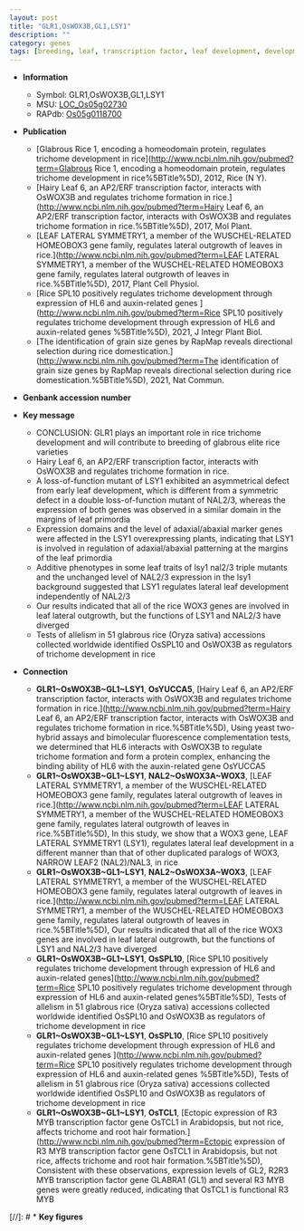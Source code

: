 ```yaml
---
layout: post
title: "GLR1,OsWOX3B,GL1,LSY1"
description: ""
category: genes
tags: [breeding, leaf, transcription factor, leaf development, development]
---
```


* **Information**  
    + Symbol: GLR1,OsWOX3B,GL1,LSY1  
    + MSU: [LOC_Os05g02730](http://rice.uga.edu/cgi-bin/ORF_infopage.cgi?orf=LOC_Os05g02730)  
    + RAPdb: [Os05g0118700](http://rapdb.dna.affrc.go.jp/viewer/gbrowse_details/irgsp1?name=Os05g0118700)  

* **Publication**  
    + [Glabrous Rice 1, encoding a homeodomain protein, regulates trichome development in rice](http://www.ncbi.nlm.nih.gov/pubmed?term=Glabrous Rice 1, encoding a homeodomain protein, regulates trichome development in rice%5BTitle%5D), 2012, Rice (N Y).
    + [Hairy Leaf 6, an AP2/ERF transcription factor, interacts with OsWOX3B and regulates trichome formation in rice.](http://www.ncbi.nlm.nih.gov/pubmed?term=Hairy Leaf 6, an AP2/ERF transcription factor, interacts with OsWOX3B and regulates trichome formation in rice.%5BTitle%5D), 2017, Mol Plant.
    + [LEAF LATERAL SYMMETRY1, a member of the WUSCHEL-RELATED HOMEOBOX3 gene family, regulates lateral outgrowth of leaves in rice.](http://www.ncbi.nlm.nih.gov/pubmed?term=LEAF LATERAL SYMMETRY1, a member of the WUSCHEL-RELATED HOMEOBOX3 gene family, regulates lateral outgrowth of leaves in rice.%5BTitle%5D), 2017, Plant Cell Physiol.
    + [Rice SPL10 positively regulates trichome development through expression of HL6 and auxin-related genes ](http://www.ncbi.nlm.nih.gov/pubmed?term=Rice SPL10 positively regulates trichome development through expression of HL6 and auxin-related genes %5BTitle%5D), 2021, J Integr Plant Biol.
    + [The identification of grain size genes by RapMap reveals directional selection during rice domestication.](http://www.ncbi.nlm.nih.gov/pubmed?term=The identification of grain size genes by RapMap reveals directional selection during rice domestication.%5BTitle%5D), 2021, Nat Commun.

* **Genbank accession number**  

* **Key message**  
    + CONCLUSION: GLR1 plays an important role in rice trichome development and will contribute to breeding of glabrous elite rice varieties
    + Hairy Leaf 6, an AP2/ERF transcription factor, interacts with OsWOX3B and regulates trichome formation in rice.
    + A loss-of-function mutant of LSY1 exhibited an asymmetrical defect from early leaf development, which is different from a symmetric defect in a double loss-of-function mutant of NAL2/3, whereas the expression of both genes was observed in a similar domain in the margins of leaf primordia
    + Expression domains and the level of adaxial/abaxial marker genes were affected in the LSY1 overexpressing plants, indicating that LSY1 is involved in regulation of adaxial/abaxial patterning at the margins of the leaf primordia
    + Additive phenotypes in some leaf traits of lsy1 nal2/3 triple mutants and the unchanged level of NAL2/3 expression in the lsy1 background suggested that LSY1 regulates lateral leaf development independently of NAL2/3
    + Our results indicated that all of the rice WOX3 genes are involved in leaf lateral outgrowth, but the functions of LSY1 and NAL2/3 have diverged
    + Tests of allelism in 51 glabrous rice (Oryza sativa) accessions collected worldwide identified OsSPL10 and OsWOX3B as regulators of trichome development in rice

* **Connection**  
    + __GLR1~OsWOX3B~GL1~LSY1__, __OsYUCCA5__, [Hairy Leaf 6, an AP2/ERF transcription factor, interacts with OsWOX3B and regulates trichome formation in rice.](http://www.ncbi.nlm.nih.gov/pubmed?term=Hairy Leaf 6, an AP2/ERF transcription factor, interacts with OsWOX3B and regulates trichome formation in rice.%5BTitle%5D),  Using yeast two-hybrid assays and bimolecular fluorescence complementation tests, we determined that HL6 interacts with OsWOX3B to regulate trichome formation and form a protein complex, enhancing the binding ability of HL6 with the auxin-related gene OsYUCCA5
    + __GLR1~OsWOX3B~GL1~LSY1__, __NAL2~OsWOX3A~WOX3__, [LEAF LATERAL SYMMETRY1, a member of the WUSCHEL-RELATED HOMEOBOX3 gene family, regulates lateral outgrowth of leaves in rice.](http://www.ncbi.nlm.nih.gov/pubmed?term=LEAF LATERAL SYMMETRY1, a member of the WUSCHEL-RELATED HOMEOBOX3 gene family, regulates lateral outgrowth of leaves in rice.%5BTitle%5D),  In this study, we show that a WOX3 gene, LEAF LATERAL SYMMETRY1 (LSY1), regulates lateral leaf development in a different manner than that of other duplicated paralogs of WOX3, NARROW LEAF2 (NAL2)/NAL3, in rice
    + __GLR1~OsWOX3B~GL1~LSY1__, __NAL2~OsWOX3A~WOX3__, [LEAF LATERAL SYMMETRY1, a member of the WUSCHEL-RELATED HOMEOBOX3 gene family, regulates lateral outgrowth of leaves in rice.](http://www.ncbi.nlm.nih.gov/pubmed?term=LEAF LATERAL SYMMETRY1, a member of the WUSCHEL-RELATED HOMEOBOX3 gene family, regulates lateral outgrowth of leaves in rice.%5BTitle%5D),  Our results indicated that all of the rice WOX3 genes are involved in leaf lateral outgrowth, but the functions of LSY1 and NAL2/3 have diverged
    + __GLR1~OsWOX3B~GL1~LSY1__, __OsSPL10__, [Rice SPL10 positively regulates trichome development through expression of HL6 and auxin-related genes](http://www.ncbi.nlm.nih.gov/pubmed?term=Rice SPL10 positively regulates trichome development through expression of HL6 and auxin-related genes%5BTitle%5D),  Tests of allelism in 51 glabrous rice (Oryza sativa) accessions collected worldwide identified OsSPL10 and OsWOX3B as regulators of trichome development in rice
    + __GLR1~OsWOX3B~GL1~LSY1__, __OsSPL10__, [Rice SPL10 positively regulates trichome development through expression of HL6 and auxin-related genes ](http://www.ncbi.nlm.nih.gov/pubmed?term=Rice SPL10 positively regulates trichome development through expression of HL6 and auxin-related genes %5BTitle%5D),  Tests of allelism in 51 glabrous rice (Oryza sativa) accessions collected worldwide identified OsSPL10 and OsWOX3B as regulators of trichome development in rice
    + __GLR1~OsWOX3B~GL1~LSY1__, __OsTCL1__, [Ectopic expression of R3 MYB transcription factor gene OsTCL1 in Arabidopsis, but not rice, affects trichome and root hair formation.](http://www.ncbi.nlm.nih.gov/pubmed?term=Ectopic expression of R3 MYB transcription factor gene OsTCL1 in Arabidopsis, but not rice, affects trichome and root hair formation.%5BTitle%5D),  Consistent with these observations, expression levels of GL2, R2R3 MYB transcription factor gene GLABRA1 (GL1) and several R3 MYB genes were greatly reduced, indicating that OsTCL1 is functional R3 MYB

[//]: # * **Key figures**  


